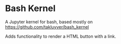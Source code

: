 # Bash Kernel


A Jupyter kernel for bash, based mostly on https://github.com/takluyver/bash_kernel

Adds functionality to render a HTML button with a link.
